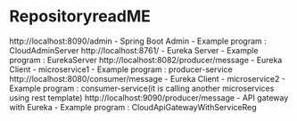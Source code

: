 # RepositoryreadME

http://localhost:8090/admin  - Spring Boot Admin - Example program : CloudAdminServer 
http://localhost:8761/ - Eureka Server - Example program :  EurekaServer
http://localhost:8082/producer/message - Eureka Client - microservice1 - Example program : producer-service
http://localhost:8080/consumer/message - Eureka Client - microservice2 - Example program : consumer-service(it is calling another microservices using rest template)
http://localhost:9090/producer/message - API gateway with Eureka - Example program : CloudApiGatewayWithServiceReg
